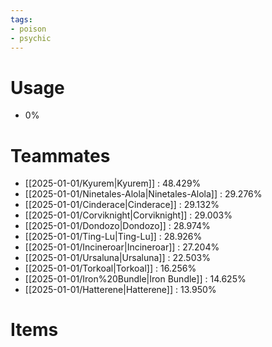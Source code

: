 ```yaml
---
tags:
- poison
- psychic
---
```

# Usage
- 0%
# Teammates
- [[2025-01-01/Kyurem|Kyurem]] : 48.429%
- [[2025-01-01/Ninetales-Alola|Ninetales-Alola]] : 29.276%
- [[2025-01-01/Cinderace|Cinderace]] : 29.132%
- [[2025-01-01/Corviknight|Corviknight]] : 29.003%
- [[2025-01-01/Dondozo|Dondozo]] : 28.974%
- [[2025-01-01/Ting-Lu|Ting-Lu]] : 28.926%
- [[2025-01-01/Incineroar|Incineroar]] : 27.204%
- [[2025-01-01/Ursaluna|Ursaluna]] : 22.503%
- [[2025-01-01/Torkoal|Torkoal]] : 16.256%
- [[2025-01-01/Iron%20Bundle|Iron Bundle]] : 14.625%
- [[2025-01-01/Hatterene|Hatterene]] : 13.950%
# Items